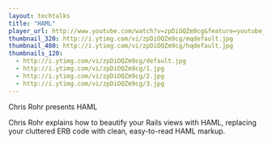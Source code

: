 ```yaml
---
layout: techtalks
title: "HAML"
player_url: http://www.youtube.com/watch?v=zpDiOQZm9cg&feature=youtube_gdata_player
thumbnail_320: http://i.ytimg.com/vi/zpDiOQZm9cg/mqdefault.jpg
thumbnail_480: http://i.ytimg.com/vi/zpDiOQZm9cg/hqdefault.jpg
thumbnails_120: 
  - http://i.ytimg.com/vi/zpDiOQZm9cg/default.jpg
  - http://i.ytimg.com/vi/zpDiOQZm9cg/1.jpg
  - http://i.ytimg.com/vi/zpDiOQZm9cg/2.jpg
  - http://i.ytimg.com/vi/zpDiOQZm9cg/3.jpg
---
```

Chris Rohr presents HAML

Chris Rohr explains how to beautify your Rails views with HAML, replacing your cluttered ERB code with clean, easy-to-read HAML markup.
